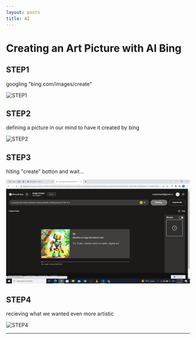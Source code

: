 ```yaml
---
layout: posts
title: AI
---
```



# Creating an Art Picture with AI Bing

## STEP1

googling "bing.com/images/create"
<br>

![STEP1](../assets/images/Screenshot(13).png "STEP1")
<br>

## STEP2

defining a picture in our mind to have it created by bing
<br>

![STEP2](../assets/images/Screenshot(10).jpg "STEP2")
<br>

## STEP3

hiting "create" botton and wait...
<br>

![Alt text](../assets/images/Screenshot11.jpg "STEP3")
<br>

## STEP4

recieving what we wanted even more artistic
<br>

![STEP4](../assets/images/Screenshot(12).png "STEP4")
<br>

---